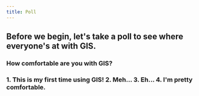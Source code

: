 ```yaml
---
title: Poll
---
```

<h2> Before we begin, let's take a poll to see where everyone's at with GIS. </h2>

<h3> How comfortable are you with GIS? <h3>
  1. This is my first time using GIS!
  2. Meh...
  3. Eh...
  4. I'm pretty comfortable. 
